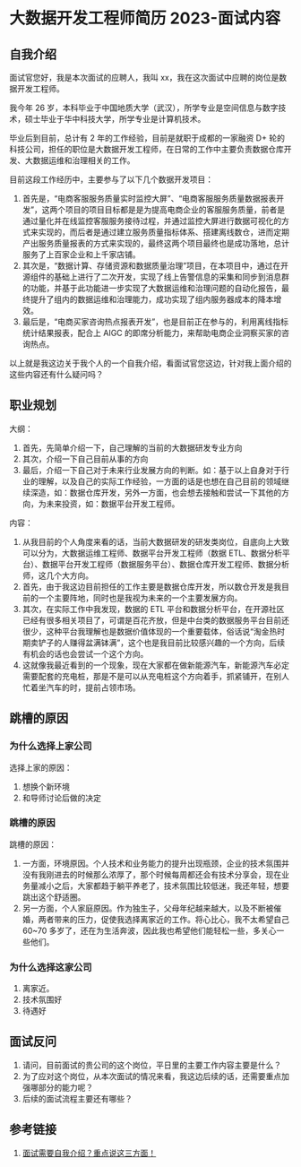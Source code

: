 # 大数据开发工程师简历 2023-面试内容


## 自我介绍


面试官您好，我是本次面试的应聘人，我叫 xx，我在这次面试中应聘的岗位是数据开发工程师。

我今年 26 岁，本科毕业于中国地质大学（武汉），所学专业是空间信息与数字技术，硕士毕业于华中科技大学，所学专业是计算机技术。

毕业后到目前，总计有 2 年的工作经验，目前是就职于成都的一家融资 D+ 轮的科技公司，担任的职位是大数据开发工程师，在日常的工作中主要负责数据仓库开发、大数据运维和治理相关的工作。

目前这段工作经历中，主要参与了以下几个数据开发项目：
1. 首先是，“电商客服服务质量实时监控大屏”、“电商客服服务质量数据报表开发”，这两个项目的项目目标都是是为提高电商企业的客服服务质量，前者是通过量化并在线监控客服服务接待过程，并通过监控大屏进行数据可视化的方式来实现的，而后者是通过建立服务质量指标体系、搭建离线数仓，进而定期产出服务质量报表的方式来实现的，最终这两个项目最终也是成功落地，总计服务了上百家企业和上千家店铺。
2. 其次是，“数据计算、存储资源和数据质量治理”项目，在本项目中，通过在开源组件的基础上进行了二次开发，实现了线上告警信息的采集和同步到消息群的功能，并基于此功能进一步实现了大数据运维和治理问题的自动化报告，最终提升了组内的数据运维和治理能力，成功实现了组内服务器成本的降本增效。
3. 最后是，“电商买家咨询热点报表开发”，也是目前正在参与的，利用离线指标统计结果报表，配合上 AIGC 的即席分析能力，来帮助电商企业洞察买家的咨询热点。

以上就是我这边关于我个人的一个自我介绍，看面试官您这边，针对我上面介绍的这些内容还有什么疑问吗？


## 职业规划

大纲：
1. 首先，先简单介绍一下，自己理解的当前的大数据研发专业方向
2. 其次，介绍一下自己目前从事的方向
3. 最后，介绍一下自己对于未来行业发展方向的判断。如：基于以上自身对于行业的理解，以及自己的实际工作经验，一方面的话是也想在自己目前的领域继续深造，如：数据仓库开发，另外一方面，也会想去接触和尝试一下其他的方向，为未来投资，如：数据平台开发工程师。

内容：
1. 从我目前的个人角度来看的话，当前大数据研发的研发类岗位，自底向上大致可以分为，大数据运维工程师、数据平台开发工程师（数据 ETL、数据分析平台）、数据平台开发工程师（数据服务平台）、数据仓库开发工程师、数据分析师，这几个大方向。
2. 首先，由于我这边目前担任的工作主要是数据仓库开发，所以数仓开发是我目前的一个主要阵地，同时也是我视为未来的一个主要发展方向。
3. 其次，在实际工作中我发现，数据的 ETL 平台和数据分析平台，在开源社区已经有很多相关项目了，可谓是百花齐放，但是中台类的数据服务平台目前还很少，这种平台我理解也是数据价值体现的一个重要载体，俗话说“淘金热时期卖铲子的人赚得盆满钵满”，这个也是我目前比较感兴趣的一个方向，后续有机会的话也会尝试一个这个方向。
4. 这就像我最近看到的一个现象，现在大家都在做新能源汽车，新能源汽车必定需要配套的充电桩，那是不是可以从充电桩这个方向着手，抓紧铺开，在别人忙着坐汽车的时，提前占领市场。


## 跳槽的原因
### 为什么选择上家公司


选择上家的原因：
1. 想换个新环境
2. 和导师讨论后做的决定

### 跳槽的原因

跳槽的原因：
1. 一方面，环境原因。个人技术和业务能力的提升出现瓶颈，企业的技术氛围并没有我刚进去的时候那么浓厚了，那个时候每周都还会有技术分享会，现在业务量减小之后，大家都趋于躺平养老了，技术氛围比较低迷，我还年轻，想要跳出这个舒适圈。
2. 另一方面，个人家庭原因。作为独生子，父母年纪越来越大，以及不断被催婚，两者带来的压力，促使我选择离家近的工作。将心比心，我不太希望自己 60~70 多岁了，还在为生活奔波，因此我也希望他们能轻松一些，多关心一些他们。

### 为什么选择这家公司

1. 离家近。
2. 技术氛围好
3. 待遇好

## 面试反问

1. 请问，目前面试的贵公司的这个岗位，平日里的主要工作内容主要是什么？
2. 为了应对这个岗位，从本次面试的情况来看，我这边后续的话，还需要重点加强哪部分的能力呢？
3. 后续的面试流程主要还有哪些？


## 参考链接
1. [面试需要自我介绍？重点说这三方面！](https://www.bilibili.com/video/BV1vj411z7Kv)